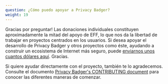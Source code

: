```yaml
---
question: ¿Cómo puedo apoyar a Privacy Badger?
weight: 19
---
```


Gracias por preguntar! Las donaciones individuales constituyen aproximadamente la mitad del apoyo de EFF, lo que nos da la libertad de trabajar en proyectos centrados en los usuarios. Si desea apoyar el desarrollo de Privacy Badger y otros proyectos como éste, ayudando a construir un ecosistema de Internet más seguro, puede [enviarnos unos cuantos dólares aquí](https://supporters.eff.org/donate/support-privacy-badger). Gracias.

Si quiere ayudar directamente con el proyecto, también te lo agradecemos. Consulte el documento [Privacy Badger's CONTRIBUTING document](https://github.com/EFForg/privacybadger/blob/master/CONTRIBUTING.md) para conocer las diferentes maneras de comenzar.


